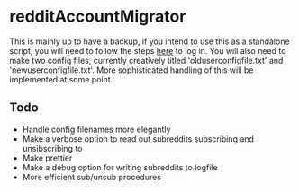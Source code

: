 # redditAccountMigrator

This is mainly up to have a backup, if you intend to use this as a standalone script, you will need to follow the steps [here](https://github.com/SmBe19/praw-OAuth2Util/blob/master/OAuth2Util/README.md#reddit-config) to log in. You will also need to make two config files, currently creatively titled 'olduserconfigfile.txt' and 'newuserconfigfile.txt'. More sophisticated handling of this will be implemented at some point. 

## Todo
* Handle config filenames more elegantly
* Make a verbose option to read out subreddits subscribing and unsibscribing to
* Make prettier
* Make a debug option for writing subreddits to logfile
* More efficient sub/unsub procedures
